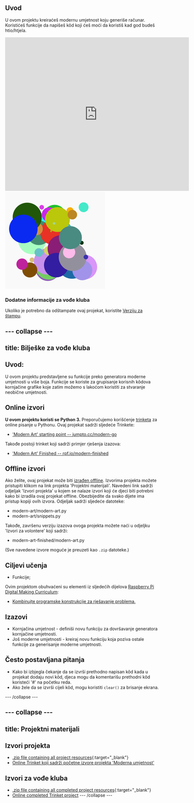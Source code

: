 ## Uvod

U ovom projektu kreiraćeš modernu umjetnost koju generiše računar. Koristićeš funkcije da napišeš kôd koji ćeš moći da koristiš kad god budeš htio/htjela.

<div class="trinket">
  <iframe src="https://trinket.io/embed/python/47bbc2fc2b?outputOnly=true&start=result" width="600" height="500" frameborder="0" marginwidth="0" marginheight="0" allowfullscreen>
  </iframe>
  <img src="images/modern-finished.png">
</div>

### Dodatne informacije za vođe kluba

Ukoliko je potrebno da odštampate ovaj projekat, koristite [Verziju za štampu](https://projects.raspberrypi.org/en/projects/modern-art/print).

## \--- collapse \---

## title: Bilješke za vođe kluba

## Uvod:

U ovom projektu predstavljene su funkcije preko generatora moderne umjetnosti u više boja. Funkcije se koriste za grupisanje korisnih kôdova kornjačine grafike koje zatim možemo s lakoćom koristiti za stvaranje neobične umjetnosti.

## Online izvori

**U ovom projektu koristi se Python 3.** Preporučujemo korišćenje [trinketa](https://trinket.io/) za online pisanje u Pythonu. Ovaj projekat sadrži sljedeće Trinkete:

* ['Modern Art' starting point -- jumpto.cc/modern-go](http://jumpto.cc/modern-go)

Takođe postoji trinket koji sadrži primjer rješenja izazova:

* ['Modern Art' Finished -- rpf.io/modern-finished](https://rpf.io/modern-finished)

## Offline izvori

Ako želite, ovaj projekat može biti [izrađen offline](https://www.codeclubprojects.org/en-GB/resources/python-working-offline/). Izvorima projekta možete pristupiti klikom na link projekta 'Projektni materijali'. Navedeni link sadrži odjeljak 'Izvori projekta' u kojem se nalaze izvori koji će djeci biti potrebni kako bi izradila ovaj projekat offline. Obezbijedite da svako dijete ima pristup kopiji ovih izvora. Odjeljak sadrži sljedeće datoteke:

* modern-art/modern-art.py
* modern-art/snippets.py

Takođe, završenu verziju izazova ovoga projekta možete naći u odjeljku 'Izvori za volontere' koji sadrži:

* modern-art-finished/modern-art.py

(Sve navedene izvore moguće je preuzeti kao `.zip` datoteke.)

## Ciljevi učenja

* Funkcije;

Ovim projektom obuhvaćeni su elementi iz sljedećih dijelova [Raspberry Pi Digital Making Curriculum](http://rpf.io/curriculum):

* [Kombinujte programske konstrukcije za rješavanje problema.](https://www.raspberrypi.org/curriculum/programming/builder)

## Izazovi

* Kornjačina umjetnost - definiši novu funkciju za dovršavanje generatora kornjačine umjetnosti.
* Još moderne umjetnosti - kreiraj novu funkciju koja poziva ostale funkcije za generisanje moderne umjetnosti.

## Često postavljana pitanja

* Kako bi izbjegla čekanje da se izvrši prethodno napisan kôd kada u projekat dodaju novi kôd, djeca mogu da komentarišu prethodni kôd koristeći '#' na početku reda.
* Ako žele da se izvrši cijeli kôd, mogu koristiti `clear()` za brisanje ekrana. 

\--- /collapse \---

## \--- collapse \---

## title: Projektni materijali

## Izvori projekta

* [.zip file containing all project resources](http://rpf.io/p/en/modern-art-go){:target="_blank"}
* [Online Trinket koji sadrži početne izvore projekta 'Moderna umjetnost'](http://jumpto.cc/modern-go)

## Izvori za vođe kluba

* [.zip file containing all completed project resources](http://rpf.io/p/en/modern-art-get){:target="_blank"}
* [Online completed Trinket project](https://trinket.io/python/47bbc2fc2b) \--- /collapse \---